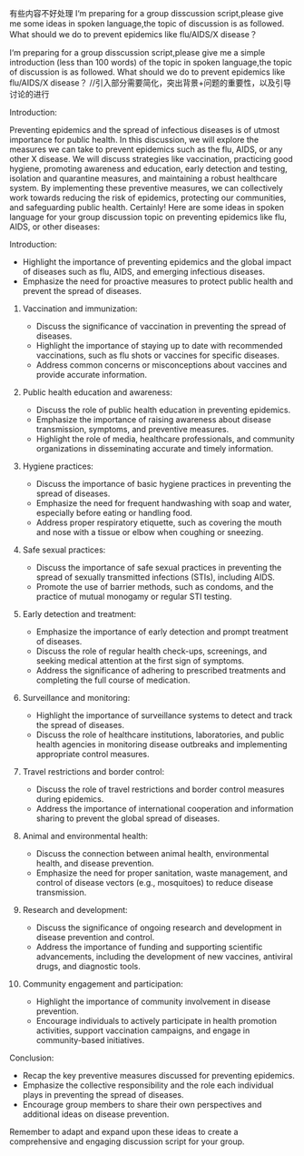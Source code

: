 有些内容不好处理
I‘m preparing for a group disscussion script,please give me some ideas in spoken language,the topic of discussion is as followed.
What should we do to prevent epidemics like flu/AIDS/X disease？

I‘m preparing for a group disscussion script,please give me a simple introduction (less than 100 words) of the topic in spoken language,the topic of discussion is as followed.
What should we do to prevent epidemics like flu/AIDS/X disease？
//引入部分需要简化，突出背景+问题的重要性，以及引导讨论的进行

Introduction:

Preventing epidemics and the spread of infectious diseases is of utmost importance for public health. In this discussion, we will explore the measures we can take to prevent epidemics such as the flu, AIDS, or any other X disease. We will discuss strategies like vaccination, practicing good hygiene, promoting awareness and education, early detection and testing, isolation and quarantine measures, and maintaining a robust healthcare system. By implementing these preventive measures, we can collectively work towards reducing the risk of epidemics, protecting our communities, and safeguarding public health.
Certainly! Here are some ideas in spoken language for your group discussion topic on preventing epidemics like flu, AIDS, or other diseases:


Introduction:
- Highlight the importance of preventing epidemics and the global impact of diseases such as flu, AIDS, and emerging infectious diseases.
- Emphasize the need for proactive measures to protect public health and prevent the spread of diseases.

1. Vaccination and immunization:
   - Discuss the significance of vaccination in preventing the spread of diseases.
   - Highlight the importance of staying up to date with recommended vaccinations, such as flu shots or vaccines for specific diseases.
   - Address common concerns or misconceptions about vaccines and provide accurate information.

2. Public health education and awareness:
   - Discuss the role of public health education in preventing epidemics.
   - Emphasize the importance of raising awareness about disease transmission, symptoms, and preventive measures.
   - Highlight the role of media, healthcare professionals, and community organizations in disseminating accurate and timely information.

3. Hygiene practices:
   - Discuss the importance of basic hygiene practices in preventing the spread of diseases.
   - Emphasize the need for frequent handwashing with soap and water, especially before eating or handling food.
   - Address proper respiratory etiquette, such as covering the mouth and nose with a tissue or elbow when coughing or sneezing.

4. Safe sexual practices:
   - Discuss the importance of safe sexual practices in preventing the spread of sexually transmitted infections (STIs), including AIDS.
   - Promote the use of barrier methods, such as condoms, and the practice of mutual monogamy or regular STI testing.

5. Early detection and treatment:
   - Emphasize the importance of early detection and prompt treatment of diseases.
   - Discuss the role of regular health check-ups, screenings, and seeking medical attention at the first sign of symptoms.
   - Address the significance of adhering to prescribed treatments and completing the full course of medication.

6. Surveillance and monitoring:
   - Highlight the importance of surveillance systems to detect and track the spread of diseases.
   - Discuss the role of healthcare institutions, laboratories, and public health agencies in monitoring disease outbreaks and implementing appropriate control measures.

7. Travel restrictions and border control:
   - Discuss the role of travel restrictions and border control measures during epidemics.
   - Address the importance of international cooperation and information sharing to prevent the global spread of diseases.

8. Animal and environmental health:
   - Discuss the connection between animal health, environmental health, and disease prevention.
   - Emphasize the need for proper sanitation, waste management, and control of disease vectors (e.g., mosquitoes) to reduce disease transmission.

9. Research and development:
   - Discuss the significance of ongoing research and development in disease prevention and control.
   - Address the importance of funding and supporting scientific advancements, including the development of new vaccines, antiviral drugs, and diagnostic tools.

10. Community engagement and participation:
    - Highlight the importance of community involvement in disease prevention.
    - Encourage individuals to actively participate in health promotion activities, support vaccination campaigns, and engage in community-based initiatives.

Conclusion:
- Recap the key preventive measures discussed for preventing epidemics.
- Emphasize the collective responsibility and the role each individual plays in preventing the spread of diseases.
- Encourage group members to share their own perspectives and additional ideas on disease prevention.

Remember to adapt and expand upon these ideas to create a comprehensive and engaging discussion script for your group.